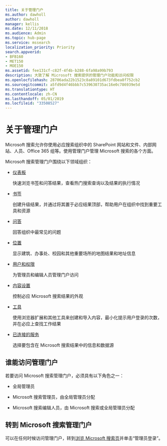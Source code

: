 ```yaml
---
title: 关于管理门户
ms.author: dawholl
author: dawholl
manager: kellis
ms.date: 12/11/2018
ms.audience: Admin
ms.topic: hub-page
ms.service: mssearch
localization_priority: Priority
search.appverid:
- BFB160
- MET150
- MOE150
ms.assetid: fee131cf-c82f-4f4b-b288-6fa98a99b793
description: 大致了解 Microsoft 搜索提供的管理门户功能和访问权限
ms.openlocfilehash: 28706ada22b1523c8a89101d673fdbea8f752cb2
ms.sourcegitcommit: a5fd9d4f46bbb7c539630735ac16e0c786939e5d
ms.translationtype: HT
ms.contentlocale: zh-CN
ms.lasthandoff: 05/01/2019
ms.locfileid: "33508527"
---
```

# <a name="about-the-admin-portal"></a>关于管理门户

Microsoft 搜索允许你使用必应搜索组织中的 SharePoint 网站和文件、内部网站、人员、Office 365 组等。使用管理门户管理 Microsoft 搜索的各个方面。
  
Microsoft 搜索管理门户围绕以下领域组织：
  
- [仪表板](get-insights.md)
    
    快速浏览书签和问答结果，查看热门搜索查询以及结果的执行情况
    
- [书签](create-and-manage-bookmarks.md)
    
    创建升级结果，并通过将其置于必应结果顶部，帮助用户在组织中找到重要工具和资源
    
- [问答](create-and-manage-qas.md)
    
    回答组织中最常见的问题
    
- [位置](add-a-location.md)
    
    显示建筑、办事处、校园和其他重要场所的地图结果和地址信息
    
- [用户和权限](add-users.md)
    
    为管理员和编辑人员管理门户访问
    
- [内容设置](content-settings.md)
    
    控制必应 Microsoft 搜索结果的外观
    
- [工具](admin-portal-tools.md)
    
    使用浏览器扩展和其他工具来创建和导入内容，最小化提示用户登录的次数，并在必应上查找工作结果
    
- [已连接的服务](connected-services.md)
    
    选择要包含在 Microsoft 搜索结果中的信息和数据源
    
## <a name="who-can-access-the-admin-portal"></a>谁能访问管理门户

若要访问 Microsoft 搜索管理门户，必须具有以下角色之一：
  
- 全局管理员
    
- Microsoft 搜索管理员，由全局管理员分配
    
- Microsoft 搜索编辑人员，由 Microsoft 搜索或全局管理员分配
    
## <a name="go-to-the-microsoft-search-admin-portal"></a>转到 Microsoft 搜索管理门户

可以在任何时候访问管理门户，转到[浏览 Microsoft 搜索页](https://www.bing.com/business/explore)并单击“管理员登录”。 